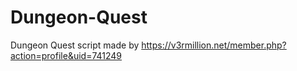 # Dungeon-Quest

Dungeon Quest script made by https://v3rmillion.net/member.php?action=profile&uid=741249
